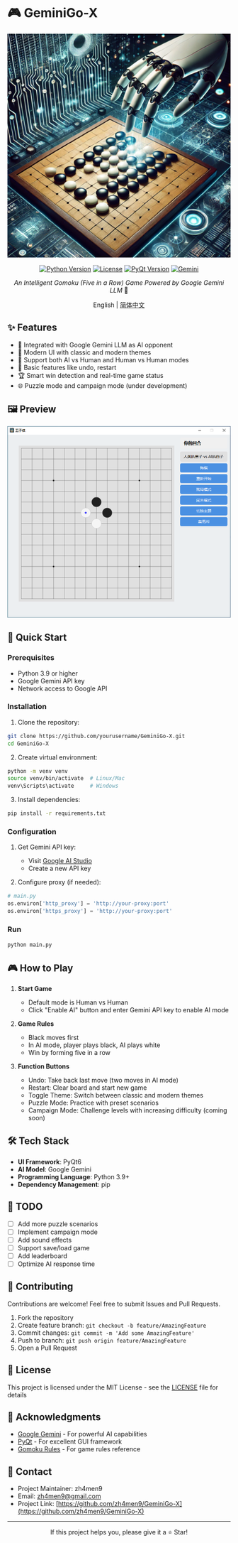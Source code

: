 # 🎮 GeminiGo-X

<div align="center">

![GeminiGo-X Logo](assets/logo.png)

[![Python Version](https://img.shields.io/badge/python-3.9%2B-blue.svg)](https://www.python.org/downloads/)
[![License](https://img.shields.io/badge/license-MIT-green.svg)](LICENSE)
[![PyQt Version](https://img.shields.io/badge/PyQt-6.4.0%2B-orange.svg)](https://pypi.org/project/PyQt6/)
[![Gemini](https://img.shields.io/badge/Gemini-AI-purple.svg)](https://deepmind.google/technologies/gemini/)

*An Intelligent Gomoku (Five in a Row) Game Powered by Google Gemini LLM* 🎯

English | [简体中文](README.md)

</div>

## ✨ Features

- 🤖 Integrated with Google Gemini LLM as AI opponent
- 🎨 Modern UI with classic and modern themes
- 🎯 Support both AI vs Human and Human vs Human modes
- 🔄 Basic features like undo, restart
- 🏆 Smart win detection and real-time game status
- 🌐 Puzzle mode and campaign mode (under development)

## 🖼️ Preview

![Game Interface Preview](assets/preview.png)

## 🚀 Quick Start

### Prerequisites

- Python 3.9 or higher
- Google Gemini API key
- Network access to Google API

### Installation

1. Clone the repository:
```bash
git clone https://github.com/yourusername/GeminiGo-X.git
cd GeminiGo-X
```

2. Create virtual environment:
```bash
python -m venv venv
source venv/bin/activate  # Linux/Mac
venv\Scripts\activate     # Windows
```

3. Install dependencies:
```bash
pip install -r requirements.txt
```

### Configuration

1. Get Gemini API key:
   - Visit [Google AI Studio](https://makersuite.google.com/app/apikey)
   - Create a new API key

2. Configure proxy (if needed):
```python
# main.py
os.environ['http_proxy'] = 'http://your-proxy:port'
os.environ['https_proxy'] = 'http://your-proxy:port'
```

### Run

```bash
python main.py
```

## 🎮 How to Play

1. **Start Game**
   - Default mode is Human vs Human
   - Click "Enable AI" button and enter Gemini API key to enable AI mode

2. **Game Rules**
   - Black moves first
   - In AI mode, player plays black, AI plays white
   - Win by forming five in a row

3. **Function Buttons**
   - Undo: Take back last move (two moves in AI mode)
   - Restart: Clear board and start new game
   - Toggle Theme: Switch between classic and modern themes
   - Puzzle Mode: Practice with preset scenarios
   - Campaign Mode: Challenge levels with increasing difficulty (coming soon)

## 🛠️ Tech Stack

- **UI Framework**: PyQt6
- **AI Model**: Google Gemini
- **Programming Language**: Python 3.9+
- **Dependency Management**: pip

## 📝 TODO

- [ ] Add more puzzle scenarios
- [ ] Implement campaign mode
- [ ] Add sound effects
- [ ] Support save/load game
- [ ] Add leaderboard
- [ ] Optimize AI response time

## 🤝 Contributing

Contributions are welcome! Feel free to submit Issues and Pull Requests.

1. Fork the repository
2. Create feature branch: `git checkout -b feature/AmazingFeature`
3. Commit changes: `git commit -m 'Add some AmazingFeature'`
4. Push to branch: `git push origin feature/AmazingFeature`
5. Open a Pull Request

## 📄 License

This project is licensed under the MIT License - see the [LICENSE](LICENSE) file for details

## 🙏 Acknowledgments

- [Google Gemini](https://deepmind.google/technologies/gemini/) - For powerful AI capabilities
- [PyQt](https://riverbankcomputing.com/software/pyqt/intro) - For excellent GUI framework
- [Gomoku Rules](https://en.wikipedia.org/wiki/Gomoku) - For game rules reference

## 📧 Contact

- Project Maintainer: zh4men9
- Email: zh4men9@gmail.com
- Project Link: [https://github.com/zh4men9/GeminiGo-X](https://github.com/zh4men9/GeminiGo-X)

---

<div align="center">

If this project helps you, please give it a ⭐️ Star!

</div> 